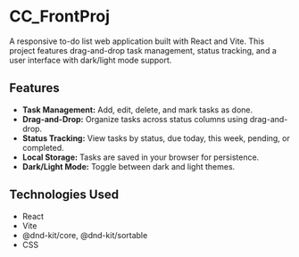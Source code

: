 # CC_FrontProj

A responsive to-do list web application built with React and Vite. This project features drag-and-drop task management, status tracking, and a user interface with dark/light mode support.

## Features
- **Task Management:** Add, edit, delete, and mark tasks as done.
- **Drag-and-Drop:** Organize tasks across status columns using drag-and-drop.
- **Status Tracking:** View tasks by status, due today, this week, pending, or completed.
- **Local Storage:** Tasks are saved in your browser for persistence.
- **Dark/Light Mode:** Toggle between dark and light themes.

## Technologies Used
- React
- Vite
- @dnd-kit/core, @dnd-kit/sortable
- CSS

